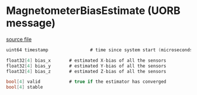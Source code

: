 # MagnetometerBiasEstimate (UORB message)



[source file](https://github.com/PX4/PX4-Autopilot/blob/main/msg/MagnetometerBiasEstimate.msg)

```c
uint64 timestamp                # time since system start (microseconds)

float32[4] bias_x       # estimated X-bias of all the sensors
float32[4] bias_y       # estimated Y-bias of all the sensors
float32[4] bias_z       # estimated Z-bias of all the sensors

bool[4] valid           # true if the estimator has converged
bool[4] stable

```
